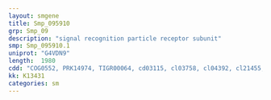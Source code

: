 ```yaml
---
layout: smgene
title: Smp_095910
grp: Smp_09
description: "signal recognition particle receptor subunit"
smp: Smp_095910.1
uniprot: "G4VDN9"
length:  1980
cdd: "COG0552, PRK14974, TIGR00064, cd03115, cl03758, cl04392, cl21455, pfam00448, pfam02881, pfam04086, smart00382, smart00962, smart00963"
kk: K13431
categories: sm
---
```

